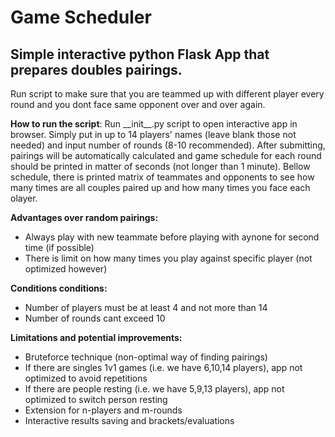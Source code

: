 # Game Scheduler

## Simple interactive python Flask App that prepares doubles pairings.
Run script to make sure that you are teammed up with different player every round and you dont face same opponent over and over again.

**How to run the script**:
Run \_\_init\_\_.py
 script to open interactive app in browser. Simply put in up to 14 players' names (leave blank those not needed) and input number of rounds (8-10 recommended). After submitting, pairings will be automatically calculated and game schedule for each round should be printed in matter of seconds (not longer than 1 minute). 
Bellow schedule, there is printed matrix of teammates and opponents to see how many times are all couples paired up and how many times you face each olayer.  

**Advantages over random pairings:**
- Always play with new teammate before playing with aynone for second time (if possible)
- There is limit on how many times you play against specific player (not optimized however)

**Conditions conditions:**
- Number of players must be at least 4 and not more than 14
- Number of rounds cant exceed 10

**Limitations and potential improvements:**
- Bruteforce technique (non-optimal way of finding pairings)
- If there are singles 1v1 games (i.e. we have 6,10,14 players), app not optimized to avoid repetitions
- If there are people resting (i.e. we have 5,9,13 players), app not optimized to switch person resting
- Extension for n-players and m-rounds
- Interactive results saving and brackets/evaluations

